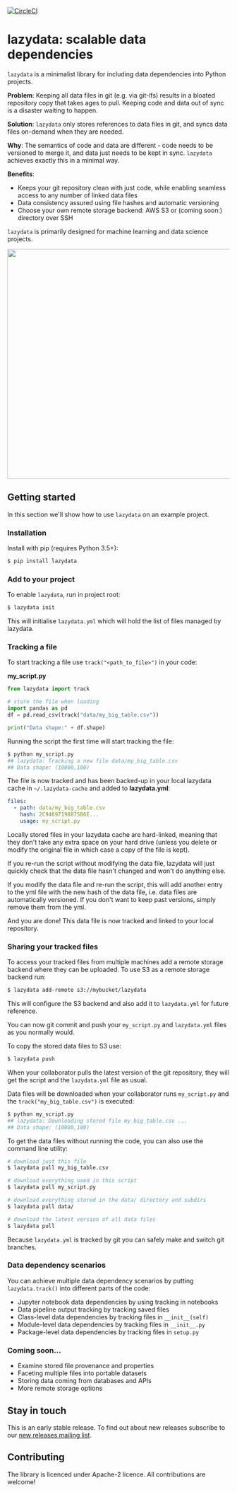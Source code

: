 [![CircleCI](https://circleci.com/gh/RJT1990/mantra/tree/master.svg?style=shield)](https://circleci.com/gh/RJT1990/mantra/tree/master)

# lazydata: scalable data dependencies

`lazydata` is a minimalist library for including data dependencies into Python projects. 

**Problem**: Keeping all data files in git (e.g. via git-lfs) results in a bloated repository copy that takes ages to pull. Keeping code and data out of sync is a disaster waiting to happen.     

**Solution**: `lazydata` only stores references to data files in git, and syncs data files on-demand when they are needed.

**Why**: The semantics of code and data are different - code needs to be versioned to merge it, and data just needs to be kept in sync. `lazydata` achieves exactly this in a minimal way.    

**Benefits**:

- Keeps your git repository clean with just code, while enabling seamless access to any number of linked data files 
- Data consistency assured using file hashes and automatic versioning
- Choose your own remote storage backend: AWS S3 or (coming soon:) directory over SSH

`lazydata` is primarily designed for machine learning and data science projects.  

<div align="center">
<img width="520" src="https://github.com/rstojnic/lazydata/raw/master/docs/lazydata-project-col2.png">
</div>

## Getting started 

In this section we'll show how to use `lazydata` on an example project.

### Installation

Install with pip (requires Python 3.5+):

```bash
$ pip install lazydata
```

### Add to your project

To enable `lazydata`, run in project root:

```bash
$ lazydata init 
```

This will initialise `lazydata.yml` which will hold the list of files managed by lazydata. 

### Tracking a file

To start tracking a file use `track("<path_to_file>")` in your code:

**my_script.py**
```python
from lazydata import track

# store the file when loading  
import pandas as pd
df = pd.read_csv(track("data/my_big_table.csv"))

print("Data shape:" + df.shape)

```

Running the script the first time will start tracking the file:

```bash
$ python my_script.py
## lazydata: Tracking a new file data/my_big_table.csv
## Data shape: (10000,100)
```

The file is now tracked and has been backed-up in your local lazydata cache in `~/.lazydata-cache` and added to **lazydata.yml**:
```yaml
files:
  - path: data/my_big_table.csv
    hash: 2C94697198875B6E...
    usage: my_script.py

```

Locally stored files in your lazydata cache are hard-linked, meaning that they don't take any extra space on your hard drive (unless you delete or modify the original file in which case a copy of the file is kept). 

If you re-run the script without modifying the data file, lazydata will just quickly check that the data file hasn't changed and won't do anything else. 

If you modify the data file and re-run the script, this will add another entry to the yml file with the new hash of the data file, i.e. data files are automatically versioned. If you don't want to keep past versions, simply remove them from the yml. 

And you are done! This data file is now tracked and linked to your local repository.

### Sharing your tracked files

To access your tracked files from multiple machines add a remote storage backend where they can be uploaded. To use S3 as a remote storage backend run:

```bash
$ lazydata add-remote s3://mybucket/lazydata
```

This will configure the S3 backend and also add it to `lazydata.yml` for future reference. 

You can now git commit and push your `my_script.py` and `lazydata.yml` files as you normally would. 
 
To copy the stored data files to S3 use:

```bash
$ lazydata push
```

When your collaborator pulls the latest version of the git repository, they will get the script and the `lazydata.yml` file as usual.  

Data files will be downloaded when your collaborator runs `my_script.py` and the `track("my_big_table.csv")` is executed:

```bash
$ python my_script.py
## lazydata: Downloading stored file my_big_table.csv ...
## Data shape: (10000,100)
``` 
 
To get the data files without running the code, you can also use the command line utility:

```bash
# download just this file
$ lazydata pull my_big_table.csv

# download everything used in this script
$ lazydata pull my_script.py

# download everything stored in the data/ directory and subdirs
$ lazydata pull data/

# download the latest version of all data files
$ lazydata pull
```

Because `lazydata.yml` is tracked by git you can safely make and switch git branches. 

### Data dependency scenarios

You can achieve multiple data dependency scenarios by putting `lazydata.track()` into different parts of the code:

- Jupyter notebook data dependencies by using tracking in notebooks
- Data pipeline output tracking by tracking saved files 
- Class-level data dependencies by tracking files in `__init__(self)`
- Module-level data dependencies by tracking files in `__init__.py`
- Package-level data dependencies by tracking files in `setup.py` 

### Coming soon... 

- Examine stored file provenance and properties
- Faceting multiple files into portable datasets
- Storing data coming from databases and APIs
- More remote storage options

## Stay in touch

This is an early stable release. To find out about new releases subscribe to our [new releases mailing list](http://eepurl.com/dFYLIL). 

## Contributing

The library is licenced under Apache-2 licence. All contributions are welcome!
   
